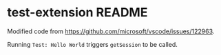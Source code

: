 # test-extension README

Modified code from https://github.com/microsoft/vscode/issues/122963.

Running `Test: Hello World` triggers `getSession` to be called.
